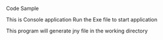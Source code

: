 Code Sample


This is Console application
Run the Exe file to start application

This program will generate jny file in the working directory
